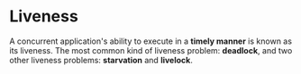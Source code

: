 # Liveness
A concurrent application's ability to execute in a **timely manner** is known as its liveness. 
The most common kind of liveness problem: **deadlock**, and two other liveness problems: **starvation** and **livelock**.

